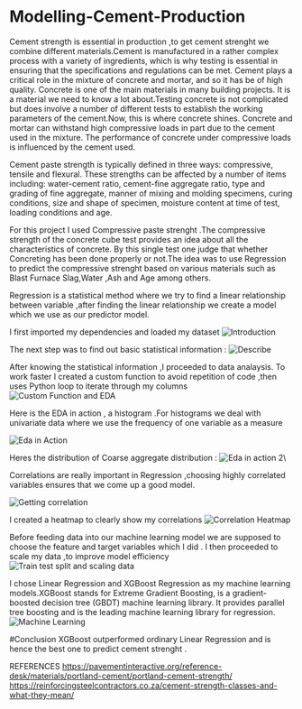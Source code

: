 # Modelling-Cement-Production

Cement strength is essential in production ,to get cement strenght we combine different materials.Cement is manufactured in a rather complex process with a variety of ingredients, which is why testing is essential in ensuring that the specifications and regulations can be met. Cement plays a critical  role in the mixture of concrete and mortar, and so it has be of high quality. 
Concrete is one of the main materials in many building projects. It is a material we need to know a lot about.Testing concrete is not complicated but does involve a number of different tests to establish the working parameters of the cement.Now, this is where concrete shines. Concrete and mortar can withstand high compressive loads in part due to the cement used in the mixture. The performance of concrete under compressive loads is influenced by the cement used.

Cement paste strength is typically defined in three ways: compressive, tensile and flexural. These strengths can be affected by a number of items including: water-cement ratio, cement-fine aggregate ratio, type and grading of fine aggregate, manner of mixing and molding specimens, curing conditions, size and shape of specimen, moisture content at time of test, loading conditions and age.

For this project I used Compressive paste  strenght .The compressive strength of the concrete cube test provides an idea about all the characteristics of concrete. By this single test one judge that whether Concreting has been done properly or not.The idea was to use Regression to predict  the compressive strenght based on various materials such as Blast Furnace Slag,Water ,Ash and Age among others.

Regression is a statistical method where we try to find a linear relationship between variable ,after finding the linear relationship we create a model
which we use as our predictor model.

I first imported my dependencies and loaded my dataset 
![Introduction](https://github.com/muyale/Modelling-Cement-Production/assets/111242297/a956ec83-0c9b-4996-9564-115b0ed806e4)

The next step was to find out basic statistical information :
![Describe](https://github.com/muyale/Modelling-Cement-Production/assets/111242297/a1dec766-686d-436e-a620-5a285e006944)

After knowing the statistical information ,I proceeded to data analaysis. To work faster I created a custom function to avoid repetition of code ,then uses Python loop to iterate through my columns 
![Custom Function and EDA](https://github.com/muyale/Modelling-Cement-Production/assets/111242297/3abaac6b-2b77-468e-8563-632f7249a091)

Here is the EDA in action , a histogram .For histograms we deal with univariate data where we use the frequency of one variable as a measure 

![Eda in Action](https://github.com/muyale/Modelling-Cement-Production/assets/111242297/75b5ab30-3941-4964-860f-3f1735939c3c)

Heres the distribution of Coarse aggregate distribution :
![Eda in action 2](https://github.com/muyale/Modelling-Cement-Production/assets/111242297/7a508b80-1b60-4b01-ad3e-1ee96342d8c2)\

 Correlations are really important in Regression ,choosing  highly correlated variables ensures that we come up a good model.

 ![Getting correlation](https://github.com/muyale/Modelling-Cement-Production/assets/111242297/2db8099f-1ea9-44c1-8064-134577419a68)

I created a heatmap to clearly show my correlations 
![Correlation Heatmap](https://github.com/muyale/Modelling-Cement-Production/assets/111242297/b085c727-3ecd-49f6-b537-c31ba2974cb9)

Before feeding data into our machine learning model we are supposed to choose the feature and target variables which I did . I then proceeded to scale my data ,to improve model efficiency
![Train test split and scaling data](https://github.com/muyale/Modelling-Cement-Production/assets/111242297/e5f0583e-f49d-43e7-a321-46b738cc6551)

 I chose Linear Regression and XGBoost Regression as my machine learning models.XGBoost stands for Extreme Gradient Boosting, is a gradient-boosted decision tree (GBDT) machine learning library. It provides parallel tree boosting and is the leading machine learning library for regression.
 ![Machine Learning](https://github.com/muyale/Modelling-Cement-Production/assets/111242297/68840541-a514-40da-b142-9bac44efbfab)

#Conclusion 
XGBoost outperformed ordinary Linear Regression and is hence the best one to predict cement strenght .






 REFERENCES 
 https://pavementinteractive.org/reference-desk/materials/portland-cement/portland-cement-strength/
 https://reinforcingsteelcontractors.co.za/cement-strength-classes-and-what-they-mean/
